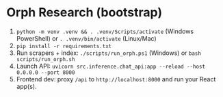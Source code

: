 # Orph Research (bootstrap)
1) `python -m venv .venv && . .venv/Scripts/activate` (Windows PowerShell) or `. .venv/bin/activate` (Linux/Mac)
2) `pip install -r requirements.txt`
3) Run scrapers + index: `./scripts/run_orph.ps1` (Windows) or `bash scripts/run_orph.sh`
4) Launch API: `uvicorn src.inference.chat_api:app --reload --host 0.0.0.0 --port 8000`
5) Frontend dev: proxy `/api` to `http://localhost:8000` and run your React app(s).
